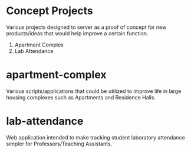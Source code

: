 # Concept Projects
Various projects designed to server as a proof of concept for new products/ideas that would help improve a certain function. 

1. Apartment Complex
2. Lab Attendance

# apartment-complex
Various scripts/applications that could be utilized to improve life in large housing complexes such as Apartments and Residence Halls.

# lab-attendance
Web application intended to make tracking student laboratory attendance simpler for Professors/Teaching Assistants.
